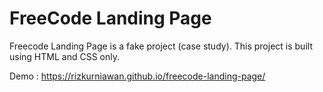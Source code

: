 # FreeCode Landing Page

Freecode Landing Page is a fake project (case study). This project is built using HTML and CSS only.

Demo : https://rizkurniawan.github.io/freecode-landing-page/
